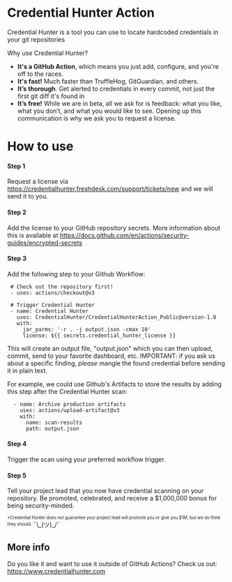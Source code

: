 # Credential Hunter Action

Credential Hunter is a tool you can use to locate hardcoded credentials in your git repositories

Why use Credential Hunter?
- **It's a GitHub Action**, which means you just add, configure, and you're off to the races.
- **It's fast!**  Much faster than TruffleHog, GitGuardian, and others.
- **It’s thorough**. Get alerted to credentials in every commit, not just the first git diff it's found in
- **It’s free!** While we are in beta, all we ask for is feedback: what you like, what you don’t, and what you would like to see. Opening up this communication is why we ask you to request a license.

# How to use

#### Step 1
Request a license via https://credentialhunter.freshdesk.com/support/tickets/new and we will send it to you.

#### Step 2
Add the license to your GitHub repository secrets. 
More information about this is available at https://docs.github.com/en/actions/security-guides/encrypted-secrets

#### Step 3
Add the following step to your Github Workflow:
    
     # Check out the repository first!
     - uses: actions/checkout@v3
    
     # Trigger Credential Hunter
     - name: Credential Hunter
       uses: CredentialHunter/CredentialHunterAction_Public@version-1.0
       with:
         jar_parms: '-r . -j output.json -cmax 10'
         license: ${{ secrets.credential_hunter_license }}

This will create an output file, "output.json" which you can then upload, commit, send to your favorite dashboard, etc. 
IMPORTANT: if you ask us about a specific finding, _please_ mangle the found credential before sending it in plain text.

For example, we could use Github's Artifacts to store the results by adding this step after the Credential Hunter scan:

      - name: Archive production artifacts
        uses: actions/upload-artifact@v3
        with:
          name: scan-results
          path: output.json

#### Step 4
Trigger the scan using your preferred workflow trigger.

#### Step 5
Tell your project lead that you now have credential scanning on your repository. Be promoted, celebrated, and receive a $1,000,000 bonus for being security-minded. 

<sup><sub>*Credential Hunter does not guarantee your project lead will promote you or give you $1M, but we do think they should.</sup></sub> ¯\\\_(ツ)\_/¯

## More info
Do you like it and want to use it outside of GitHub Actions?  Check us out: https://www.credentialhunter.com
